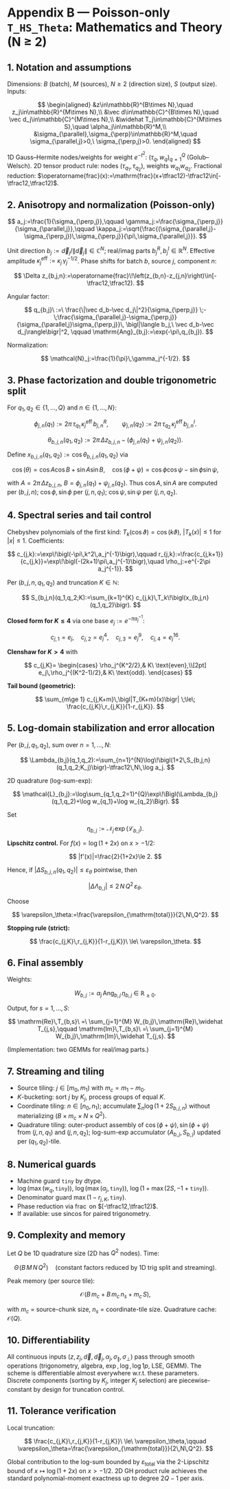 # Appendix B — Poisson-only `T_HS_Theta`: Mathematics and Theory (N ≥ 2)

## 1. Notation and assumptions

Dimensions: $B$ (batch), $M$ (sources), $N\ge 2$ (direction size), $S$ (output size).
Inputs:

$$
\begin{aligned}
&z\in\mathbb{R}^{B\times N},\quad z_j\in\mathbb{R}^{M\times N},\\
&\vec d\in\mathbb{C}^{B\times N},\quad \vec d_j\in\mathbb{C}^{M\times N},\\
&\widehat T_j\in\mathbb{C}^{M\times S},\quad \alpha_j\in\mathbb{R}^M,\\
&\sigma_{\parallel},\sigma_{\perp}\in\mathbb{R}^M,\quad \sigma_{\parallel,j}>0,\ \sigma_{\perp,j}>0.
\end{aligned}
$$

1D Gauss–Hermite nodes/weights for weight $e^{-t^2}$:
$(\tau_q,w_q)_{q=1}^Q$ (Golub–Welsch).
2D tensor product rule: nodes $(\tau_{q_1},\tau_{q_2})$, weights $w_{q_1}w_{q_2}$.
Fractional reduction: $\operatorname{frac}(x):=\mathrm{frac}(x+\tfrac12)-\tfrac12\in[-\tfrac12,\tfrac12)$.

## 2. Anisotropy and normalization (Poisson-only)

$$
a_j:=\frac{1}{\sigma_{\perp,j}},\qquad 
\gamma_j:=\frac{\sigma_{\perp,j}}{\sigma_{\parallel,j}},\qquad 
\kappa_j:=\sqrt{\frac{(\sigma_{\parallel,j}-\sigma_{\perp,j})\,\sigma_{\perp,j}}{\pi\,\sigma_{\parallel,j}}}.
$$

Unit direction $b_j:=\vec d_j/\|\vec d_j\|\in\mathbb{C}^N$; real/imag parts $b_j^R,b_j^I\in\mathbb{R}^N$.
Effective amplitude $\kappa^{\mathrm{eff}}_j:=\kappa_j\,\gamma_j^{-1/2}$.
Phase shifts for batch $b$, source $j$, component $n$:

$$
\Delta z_{b,j,n}:=\operatorname{frac}\!\left(z_{b,n}-z_{j,n}\right)\in[-\tfrac12,\tfrac12).
$$

Angular factor:

$$
q_{b,j}\ :=\ \frac{\|\vec d_b-\vec d_j\|^2}{\sigma_{\perp,j}}
\;-\;\frac{\sigma_{\parallel,j}-\sigma_{\perp,j}}{\sigma_{\parallel,j}\sigma_{\perp,j}}\,
\bigl|\langle b_j,\ \vec d_b-\vec d_j\rangle\bigr|^2,
\qquad 
\mathrm{Ang}_{b,j}:=\exp(-\pi\,q_{b,j}).
$$

Normalization:

$$
\mathcal{N}_j:=\frac{1}{\pi}\,\gamma_j^{-1/2}.
$$

## 3. Phase factorization and double trigonometric split

For $q_1,q_2\in\{1,\dots,Q\}$ and $n\in\{1,\dots,N\}$:

$$
\phi_{j,n}(q_1):=2\pi\,\tau_{q_1}\,\kappa_j^{\mathrm{eff}}\, b^R_{j,n},\qquad
\psi_{j,n}(q_2):=2\pi\,\tau_{q_2}\,\kappa_j^{\mathrm{eff}}\, b^I_{j,n}.
$$

$$
\theta_{b,j,n}(q_1,q_2):=2\pi\,\Delta z_{b,j,n}-\bigl(\phi_{j,n}(q_1)+\psi_{j,n}(q_2)\bigr).
$$

Define $x_{b,j,n}(q_1,q_2):=\cos\theta_{b,j,n}(q_1,q_2)$ via

$$
\cos(\theta)=\cos A\cos B+\sin A\sin B,\quad
\cos(\phi+\psi)=\cos\phi\cos\psi-\sin\phi\sin\psi,
$$

with $A=2\pi\,\Delta z_{b,j,n}$, $B=\phi_{j,n}(q_1)+\psi_{j,n}(q_2)$.
Thus $\cos A,\sin A$ are computed per $(b,j,n)$; $\cos\phi,\sin\phi$ per $(j,n,q_1)$; $\cos\psi,\sin\psi$ per $(j,n,q_2)$.

## 4. Spectral series and tail control

Chebyshev polynomials of the first kind: $T_k(\cos\vartheta)=\cos(k\vartheta)$, $|T_k(x)|\le 1$ for $|x|\le 1$.
Coefficients:

$$
c_{j,k}:=\exp\!\bigl(-\pi\,k^2\,a_j^{-1}\bigr),\qquad 
r_{j,k}:=\frac{c_{j,k+1}}{c_{j,k}}=\exp\!\bigl(-(2k+1)\pi\,a_j^{-1}\bigr),\quad 
\rho_j:=e^{-2\pi a_j^{-1}}.
$$

Per $(b,j,n,q_1,q_2)$ and truncation $K\in\mathbb{N}$:

$$
S_{b,j,n}(q_1,q_2;K):=\sum_{k=1}^{K} c_{j,k}\,T_k\!\bigl(x_{b,j,n}(q_1,q_2)\bigr).
$$

**Closed form for $K\le 4$** via one base $e_j:=e^{-\pi a_j^{-1}}$:

$$
c_{j,1}=e_j,\quad c_{j,2}=e_j^{4},\quad c_{j,3}=e_j^{9},\quad c_{j,4}=e_j^{16}.
$$

**Clenshaw for $K>4$** with

$$
c_{j,K}=
\begin{cases}
\rho_j^{K^2/2},& K\ \text{even},\\[2pt]
e_j\,\rho_j^{(K^2-1)/2},& K\ \text{odd}.
\end{cases}
$$

**Tail bound (geometric):**

$$
\sum_{m\ge 1} c_{j,K+m}\,\bigl|T_{K+m}(x)\bigr|
\;\le\; \frac{c_{j,K}\,r_{j,K}}{1-r_{j,K}}.
$$

## 5. Log-domain stabilization and error allocation

Per $(b,j,q_1,q_2)$, sum over $n=1,\dots,N$:

$$
\Lambda_{b,j}(q_1,q_2):=\sum_{n=1}^{N}\log\!\bigl(1+2\,S_{b,j,n}(q_1,q_2;K_j)\bigr)-\tfrac12\,N\,\log a_j.
$$

2D quadrature (log-sum-exp):

$$
\mathcal{L}_{b,j}:=\log\sum_{q_1,q_2=1}^{Q}\exp\!\Bigl(\Lambda_{b,j}(q_1,q_2)+\log w_{q_1}+\log w_{q_2}\Bigr).
$$

Set

$$
\eta_{b,j}:=\mathcal{N}_j\,\exp(\mathcal{L}_{b,j}).
$$

**Lipschitz control.** For $f(x)=\log(1+2x)$ on $x>-1/2$:

$$
|f'(x)|=\frac{2}{1+2x}\le 2.
$$

Hence, if $|\Delta S_{b,j,n}(q_1,q_2)|\le \varepsilon_\theta$ pointwise, then

$$
\bigl|\Delta \Lambda_{b,j}\bigr|\le 2\,N\,Q^2\,\varepsilon_\theta.
$$

Choose

$$
\varepsilon_\theta:=\frac{\varepsilon_{\mathrm{total}}}{2\,N\,Q^2}.
$$

**Stopping rule (strict):**

$$
\frac{c_{j,K}\,r_{j,K}}{1-r_{j,K}}\ \le\ \varepsilon_\theta.
$$

## 6. Final assembly

Weights:

$$
W_{b,j}:=\alpha_j\,\mathrm{Ang}_{b,j}\,\eta_{b,j}\ \in\ \mathbb{R}_{\ge 0}.
$$

Output, for $s=1,\dots,S$:

$$
\mathrm{Re}\,T_{b,s}\ =\ \sum_{j=1}^{M} W_{b,j}\,\mathrm{Re}\,\widehat T_{j,s},\qquad
\mathrm{Im}\,T_{b,s}\ =\ \sum_{j=1}^{M} W_{b,j}\,\mathrm{Im}\,\widehat T_{j,s}.
$$

(Implementation: two GEMMs for real/imag parts.)

## 7. Streaming and tiling

* Source tiling: $j\in[m_0,m_1)$ with $m_c=m_1-m_0$.
* $K$-bucketing: sort $j$ by $K_j$, process groups of equal $K$.
* Coordinate tiling: $n\in[n_0,n_1)$; accumulate $\sum_n \log(1+2S_{b,j,n})$ without materializing $(B\times m_c\times N\times Q^2)$.
* Quadrature tiling: outer-product assembly of $\cos(\phi+\psi),\sin(\phi+\psi)$ from $(j,n,q_1)$ and $(j,n,q_2)$; log-sum-exp accumulator $(A_{b,j},S_{b,j})$ updated per $(q_1,q_2)$-tile.

## 8. Numerical guards

* Machine guard $\texttt{tiny}$ by dtype.
* $\log(\max(w_q,\texttt{tiny}))$, $\log(\max(a_j,\texttt{tiny}))$, $\log(1+\max(2S,-1+\texttt{tiny}))$.
* Denominator guard $\max(1-r_{j,K},\texttt{tiny})$.
* Phase reduction via $\operatorname{frac}$ on $[-\tfrac12,\tfrac12)$.
* If available: use $\mathrm{sincos}$ for paired trigonometry.

## 9. Complexity and memory

Let $Q$ be 1D quadrature size (2D has $Q^2$ nodes).
Time:

$$
\Theta\!\bigl(B\,M\,N\,Q^2\bigr)
\quad (\text{constant factors reduced by 1D trig split and streaming}).
$$

Peak memory (per source tile):

$$
\mathcal{O}\!\bigl(B\,m_c + B\,m_c\,n_s + m_c\,S\bigr),
$$

with $m_c$ = source-chunk size, $n_s$ = coordinate-tile size. Quadrature cache: $\mathcal{O}(Q)$.

## 10. Differentiability

All continuous inputs $(z,z_j,\vec d,\vec d_j,\alpha_j,\sigma_{\parallel},\sigma_{\perp})$ pass through smooth operations (trigonometry, algebra, $\exp,\log,\log1p$, LSE, GEMM). The scheme is differentiable almost everywhere w\.r.t. these parameters. Discrete components (sorting by $K_j$, integer $K_j$ selection) are piecewise-constant by design for truncation control.

## 11. Tolerance verification

Local truncation:

$$
\frac{c_{j,K}\,r_{j,K}}{1-r_{j,K}}\ \le\ \varepsilon_\theta,\qquad 
\varepsilon_\theta=\frac{\varepsilon_{\mathrm{total}}}{2\,N\,Q^2}.
$$

Global contribution to the log-sum bounded by $\varepsilon_{\mathrm{total}}$ via the 2-Lipschitz bound of $x\mapsto\log(1+2x)$ on $x>-1/2$.
2D GH product rule achieves the standard polynomial-moment exactness up to degree $2Q-1$ per axis.
